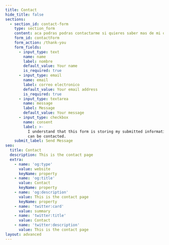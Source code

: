 ```yaml
---
title: Contact
hide_title: false
sections:
  - section_id: contact-form
    type: section_form
    content: aca podras podras contactarme si quieres saber mas de mi o mis proyectos
    form_id: contactForm
    form_action: /thank-you
    form_fields:
      - input_type: text
        name: name
        label: nombre 
        default_value: Your name
        is_required: true
      - input_type: email
        name: email
        label: correo electronico
        default_value: Your email address
        is_required: true
      - input_type: textarea
        name: message
        label: Message
        default_value: Your message
      - input_type: checkbox
        name: consent
        label: >-
          I understand that this form is storing my submitted information so I
          can be contacted.
    submit_label: Send Message
seo:
  title: Contact
  description: This is the contact page
  extra:
    - name: 'og:type'
      value: website
      keyName: property
    - name: 'og:title'
      value: Contact
      keyName: property
    - name: 'og:description'
      value: This is the contact page
      keyName: property
    - name: 'twitter:card'
      value: summary
    - name: 'twitter:title'
      value: Contact
    - name: 'twitter:description'
      value: This is the contact page
layout: advanced
---
```

